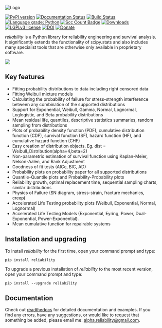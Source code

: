 ![Logo](https://raw.githubusercontent.com/MatthewReid854/reliability/master/docs/images/logo.png)

[![PyPI version](https://img.shields.io/pypi/v/reliability?color=brightgreen&logo=Python&logoColor=white&label=PyPI%20package)](https://pypi.org/project/reliability/)
[![Documentation Status](https://img.shields.io/readthedocs/reliability/latest.svg?logo=read%20the%20docs&logoColor=white&label=Docs&version=latest)](http://reliability.readthedocs.io/?badge=latest)
[![Build Status](https://img.shields.io/travis/MatthewReid854/reliability/master?logo=travis&label=Travis%20CI)](https://travis-ci.com/github/MatthewReid854/reliability)
[![Language grade: Python](https://img.shields.io/lgtm/grade/python/g/MatthewReid854/reliability.svg?logo=lgtm&logoWidth=18)](https://lgtm.com/projects/g/MatthewReid854/reliability/context:python)
[![Scc Count Badge](https://sloc.xyz/github/MatthewReid854/reliability/?category=code)](https://github.com/MatthewReid854/reliability/)
[![Downloads](https://img.shields.io/pypi/dm/reliability?color=brightgreen&logo=Docusign&logoColor=white&label=PyPI%20downloads)](https://pypistats.org/packages/reliability)
[![LGPLv3 license](https://img.shields.io/badge/License-LGPLv3-blue.svg?logo=GNU&logoColor=white)](https://www.gnu.org/licenses/lgpl-3.0.txt)
[![DOI](https://img.shields.io/badge/DOI-10.5281/zenodo.3937999-blue.svg?logo=Buffer&logoColor=white)](https://doi.org/10.5281/zenodo.3937999)
[![Donate](https://img.shields.io/badge/Donate-$$$-blueviolet.svg?logo=paypal)](https://reliability.readthedocs.io/en/latest/How%20to%20donate%20to%20the%20project.html)

*reliability* is a Python library for reliability engineering and survival analysis. It significantly extends the functionality of scipy.stats and also includes many specialist tools that are otherwise only available in proprietary software.

![](https://raw.githubusercontent.com/MatthewReid854/reliability/master/docs/images/readme_image_V2.png)

## Key features
- Fitting probability distributions to data including right censored data
- Fitting Weibull mixture models
- Calculating the probability of failure for stress-strength interference between any combination of the supported distributions
- Support for Exponential, Weibull, Gamma, Normal, Lognormal, Loglogistic, and Beta probability distributions
- Mean residual life, quantiles, descriptive statistics summaries, random sampling from distributions
- Plots of probability density function (PDF), cumulative distribution function (CDF), survival function (SF), hazard function (HF), and cumulative hazard function (CHF)
- Easy creation of distribution objects. Eg. dist = Weibull_Distribution(alpha=4,beta=2)
- Non-parametric estimation of survival function using Kaplan-Meier, Nelson-Aalen, and Rank Adjustment
- Goodness of fit tests (AICc, BIC, AD)
- Probability plots on probability paper for all supported distributions
- Quantile-Quantile plots and Probability-Probability plots
- Reliability growth, optimal replacement time, sequential sampling charts, similar distributions
- Physics of Failure (SN diagram, stress-strain, fracture mechanics, creep)
- Accelerated Life Testing probability plots (Weibull, Exponential, Normal, Lognormal)
- Accelerated Life Testing Models (Exponential, Eyring, Power, Dual-Exponential, Power-Exponential).
- Mean cumulative function for repairable systems

## Installation and upgrading

To install *reliability* for the first time, open your command prompt and type:

```
pip install reliability
```

To upgrade a previous installation of *reliability* to the most recent version, open your command prompt and type:

```
pip install --upgrade reliability
```

## Documentation
Check out [readthedocs](https://reliability.readthedocs.io/en/latest/) for detailed documentation and examples.
If you find any errors, have any suggestions, or would like to request that something be added, please email me: alpha.reliability@gmail.com.
